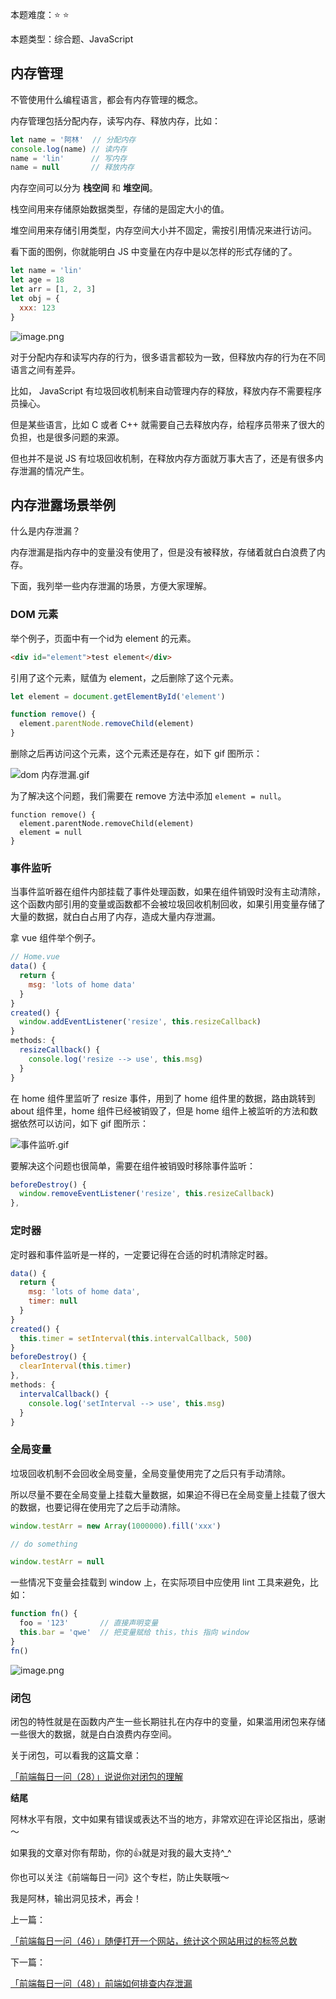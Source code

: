 本题难度：⭐ ⭐

本题类型：综合题、JavaScript

## 内存管理

不管使用什么编程语言，都会有内存管理的概念。

内存管理包括分配内存，读写内存、释放内存，比如：

```js
let name = '阿林'  // 分配内存
console.log(name) // 读内存
name = 'lin'      // 写内存
name = null       // 释放内存
```

内存空间可以分为 **栈空间** 和 **堆空间**。

栈空间用来存储原始数据类型，存储的是固定大小的值。

堆空间用来存储引用类型，内存空间大小并不固定，需按引用情况来进行访问。

看下面的图例，你就能明白 JS 中变量在内存中是以怎样的形式存储的了。

```js
let name = 'lin'
let age = 18
let arr = [1, 2, 3]
let obj = {
  xxx: 123
}
```


![image.png](https://p1-juejin.byteimg.com/tos-cn-i-k3u1fbpfcp/75a757d0e8604710b7718a83e251a722~tplv-k3u1fbpfcp-watermark.image?)

对于分配内存和读写内存的行为，很多语言都较为一致，但释放内存的行为在不同语言之间有差异。

比如， JavaScript 有垃圾回收机制来自动管理内存的释放，释放内存不需要程序员操心。

但是某些语言，比如 C 或者 C++ 就需要自己去释放内存，给程序员带来了很大的负担，也是很多问题的来源。

但也并不是说 JS 有垃圾回收机制，在释放内存方面就万事大吉了，还是有很多内存泄漏的情况产生。


## 内存泄露场景举例

什么是内存泄漏？

内存泄漏是指内存中的变量没有使用了，但是没有被释放，存储着就白白浪费了内存。

下面，我列举一些内存泄漏的场景，方便大家理解。

### DOM 元素

举个例子，页面中有一个id为 element 的元素。

```html
<div id="element">test element</div>
```
引用了这个元素，赋值为 element，之后删除了这个元素。
```js
let element = document.getElementById('element')

function remove() {
  element.parentNode.removeChild(element)
}
```
删除之后再访问这个元素，这个元素还是存在，如下 gif 图所示：


![dom 内存泄漏.gif](https://p1-juejin.byteimg.com/tos-cn-i-k3u1fbpfcp/2dbb43f8d5574922be9335b06d58e294~tplv-k3u1fbpfcp-watermark.image?)

为了解决这个问题，我们需要在 remove 方法中添加 `element = null`。

```
function remove() {
  element.parentNode.removeChild(element)
  element = null
}
```

### 事件监听

当事件监听器在组件内部挂载了事件处理函数，如果在组件销毁时没有主动清除，这个函数内部引用的变量或函数都不会被垃圾回收机制回收，如果引用变量存储了大量的数据，就白白占用了内存，造成大量内存泄漏。

拿 vue 组件举个例子。

```js
// Home.vue
data() {
  return {
    msg: 'lots of home data'
  }
}
created() {
  window.addEventListener('resize', this.resizeCallback)
}
methods: {
  resizeCallback() {
    console.log('resize --> use', this.msg)
  }
}
```

在 home 组件里监听了 resize 事件，用到了 home 组件里的数据，路由跳转到 about 组件里，home 组件已经被销毁了，但是 home 组件上被监听的方法和数据依然可以访问，如下 gif 图所示：


![事件监听.gif](https://p3-juejin.byteimg.com/tos-cn-i-k3u1fbpfcp/eb09a40dbe8f4535aced326888736758~tplv-k3u1fbpfcp-watermark.image?)
 
要解决这个问题也很简单，需要在组件被销毁时移除事件监听：

```js
beforeDestroy() {
  window.removeEventListener('resize', this.resizeCallback)
},
```

### 定时器

定时器和事件监听是一样的，一定要记得在合适的时机清除定时器。

```js
data() {
  return {
    msg: 'lots of home data',
    timer: null
  }
}
created() {
  this.timer = setInterval(this.intervalCallback, 500)
}
beforeDestroy() {
  clearInterval(this.timer)
},
methods: {
  intervalCallback() {
    console.log('setInterval --> use', this.msg)
  }
}
```

### 全局变量

垃圾回收机制不会回收全局变量，全局变量使用完了之后只有手动清除。

所以尽量不要在全局变量上挂载大量数据，如果迫不得已在全局变量上挂载了很大的数据，也要记得在使用完了之后手动清除。

```js
window.testArr = new Array(1000000).fill('xxx')

// do something

window.testArr = null
```

一些情况下变量会挂载到 window 上，在实际项目中应使用 lint 工具来避免，比如：

```js
function fn() {
  foo = '123'       // 直接声明变量
  this.bar = 'qwe'  // 把变量赋给 this，this 指向 window
}
fn()
```

![image.png](https://p6-juejin.byteimg.com/tos-cn-i-k3u1fbpfcp/8c7b9492efc248db974b66447ea472d4~tplv-k3u1fbpfcp-watermark.image?)
### 闭包

闭包的特性就是在函数内产生一些长期驻扎在内存中的变量，如果滥用闭包来存储一些很大的数据，就是白白浪费内存空间。

关于闭包，可以看我的这篇文章：

[「前端每日一问（28）」说说你对闭包的理解](https://juejin.cn/post/7078468365999669261)


**结尾**

阿林水平有限，文中如果有错误或表达不当的地方，非常欢迎在评论区指出，感谢～

如果我的文章对你有帮助，你的👍就是对我的最大支持^_^

你也可以关注《前端每日一问》这个专栏，防止失联哦～

我是阿林，输出洞见技术，再会！

上一篇：

[「前端每日一问（46）」随便打开一个网站，统计这个网站用过的标签总数](https://github.com/wlllyfor/question-everyday/blob/main/Blog/46.%E3%80%8C%E5%89%8D%E7%AB%AF%E6%AF%8F%E6%97%A5%E4%B8%80%E9%97%AE%EF%BC%8846%EF%BC%89%E3%80%8D%E9%9A%8F%E4%BE%BF%E6%89%93%E5%BC%80%E4%B8%80%E4%B8%AA%E7%BD%91%E7%AB%99%EF%BC%8C%E7%BB%9F%E8%AE%A1%E8%BF%99%E4%B8%AA%E7%BD%91%E7%AB%99%E7%94%A8%E8%BF%87%E7%9A%84%E6%A0%87%E7%AD%BE%E6%80%BB%E6%95%B0.md)

下一篇：

[「前端每日一问（48）」前端如何排查内存泄漏](https://github.com/wlllyfor/question-everyday/blob/main/Blog/48.%E5%89%8D%E7%AB%AF%E5%A6%82%E4%BD%95%E6%8E%92%E6%9F%A5%E5%86%85%E5%AD%98%E6%B3%84%E6%BC%8F.md)